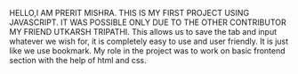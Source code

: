
HELLO,I AM PRERIT MISHRA. 
THIS IS MY FIRST PROJECT USING JAVASCRIPT. 
IT WAS POSSIBLE ONLY DUE TO THE OTHER CONTRIBUTOR MY FRIEND UTKARSH TRIPATHI.
This allows us to save the tab and input whatever we wish for, it is completely easy to use and user friendly. It is just like we use bookmark.
My role in the project was to work on basic frontend section with the help of html and css. 
